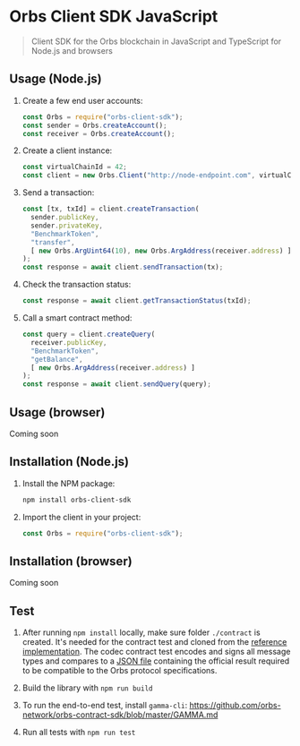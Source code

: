 # Orbs Client SDK JavaScript

> Client SDK for the Orbs blockchain in JavaScript and TypeScript for Node.js and browsers

## Usage (Node.js)

1. Create a few end user accounts:

    ```js
    const Orbs = require("orbs-client-sdk");
    const sender = Orbs.createAccount();
    const receiver = Orbs.createAccount();
    ```
    
2. Create a client instance:

    ```js
    const virtualChainId = 42;
    const client = new Orbs.Client("http://node-endpoint.com", virtualChainId, "TEST_NET");
    ```

3. Send a transaction:

    ```js
    const [tx, txId] = client.createTransaction(
      sender.publicKey,
      sender.privateKey,
      "BenchmarkToken",
      "transfer",
      [ new Orbs.ArgUint64(10), new Orbs.ArgAddress(receiver.address) ]
    );
    const response = await client.sendTransaction(tx);
    ```
    
4. Check the transaction status:

    ```js
    const response = await client.getTransactionStatus(txId);
    ```
    
5. Call a smart contract method:

    ```js
    const query = client.createQuery(
      receiver.publicKey,
      "BenchmarkToken",
      "getBalance",
      [ new Orbs.ArgAddress(receiver.address) ]
    );
    const response = await client.sendQuery(query);
    ```

## Usage (browser)

Coming soon

## Installation (Node.js)

1. Install the NPM package:

    ```sh
    npm install orbs-client-sdk
    ```
    
2. Import the client in your project:

    ```js
    const Orbs = require("orbs-client-sdk");
    ```

## Installation (browser)

Coming soon

## Test

1. After running `npm install` locally, make sure folder `./contract` is created. It's needed for the contract test and cloned from the [reference implementation](https://github.com/orbs-network/orbs-client-sdk-go). The codec contract test encodes and signs all message types and compares to a [JSON file](https://github.com/orbs-network/orbs-client-sdk-go/tree/master/test/codec) containing the official result required to be compatible to the Orbs protocol specifications. 

2. Build the library with `npm run build`

3. To run the end-to-end test, install `gamma-cli`: https://github.com/orbs-network/orbs-contract-sdk/blob/master/GAMMA.md

4. Run all tests with `npm run test`
